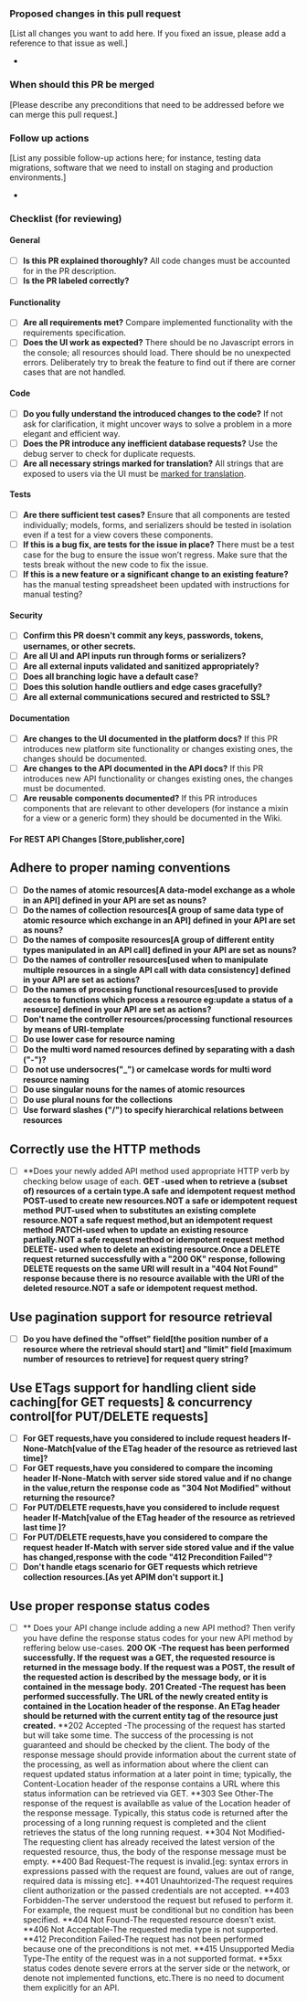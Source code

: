 ### Proposed changes in this pull request

[List all changes you want to add here. If you fixed an issue, please
add a reference to that issue as well.]

-

### When should this PR be merged

[Please describe any preconditions that need to be addressed before we
can merge this pull request.]


### Follow up actions

[List any possible follow-up actions here; for instance, testing data
migrations, software that we need to install on staging and production
environments.]

-


### Checklist (for reviewing)

#### General

- [ ] **Is this PR explained thoroughly?** All code changes must be accounted for in the PR description.
- [ ] **Is the PR labeled correctly?**

#### Functionality

- [ ] **Are all requirements met?** Compare implemented functionality with the requirements specification.
- [ ] **Does the UI work as expected?** There should be no Javascript errors in the console; all resources should load. There should be no unexpected errors. Deliberately try to break the feature to find out if there are corner cases that are not handled.

#### Code

- [ ] **Do you fully understand the introduced changes to the code?** If not ask for clarification, it might uncover ways to solve a problem in a more elegant and efficient way.
- [ ] **Does the PR introduce any inefficient database requests?** Use the debug server to check for duplicate requests.
- [ ] **Are all necessary strings marked for translation?** All strings that are exposed to users via the UI must be [marked for translation](https://docs.djangoproject.com/en/1.10/topics/i18n/translation/).

#### Tests

- [ ] **Are there sufficient test cases?** Ensure that all components are tested individually; models, forms, and serializers should be tested in isolation even if a test for a view covers these components.
- [ ] **If this is a bug fix, are tests for the issue in place?**  There must be a test case for the bug to ensure the issue won’t regress. Make sure that the tests break without the new code to fix the issue.
- [ ] **If this is a new feature or a significant change to an existing feature?** has the manual testing spreadsheet been updated with instructions for manual testing?

#### Security

- [ ] **Confirm this PR doesn't commit any keys, passwords, tokens, usernames, or other secrets.**
- [ ] **Are all UI and API inputs run through forms or serializers?**
- [ ] **Are all external inputs validated and sanitized appropriately?**
- [ ] **Does all branching logic have a default case?**
- [ ] **Does this solution handle outliers and edge cases gracefully?**
- [ ] **Are all external communications secured and restricted to SSL?**

#### Documentation

- [ ] **Are changes to the UI documented in the platform docs?** If this PR introduces new platform site functionality or changes existing ones, the changes should be documented.
- [ ] **Are changes to the API documented in the API docs?** If this PR introduces new API functionality or changes existing ones, the changes must be documented.
- [ ] **Are reusable components documented?** If this PR introduces components that are relevant to other developers (for instance a mixin for a view or a generic form) they should be documented in the Wiki.

#### For REST API Changes [Store,publisher,core]

## Adhere to proper naming conventions
- [ ] **Do the names of atomic resources[A data-model exchange as a whole in an API] defined in your API are set as nouns?**
- [ ] **Do the names of collection resources[A group of same data type of atomic resource which exchange in an API] defined in your API are set as nouns?**
- [ ] **Do the names of composite resources[A group of different entity types manipulated in an API call] defined in your API are set as nouns?**
- [ ] **Do the names of controller resources[used when to manipulate multiple resources in a single API call with data consistency] defined in your API are set as actions?**
- [ ] **Do the names of processing functional resources[used to provide access to functions which process a resource eg:update a status of a resource] defined in your API are set as actions?**
- [ ] **Don't name the controller resources/processing functional resources by means of URI-template**
- [ ] **Do use lower case for resource naming**
- [ ] **Do the multi word named resources defined by separating with a dash ("-")?**
- [ ] **Do not use undersocres("_") or camelcase words for multi word resource naming**
- [ ] **Do use singular nouns for the names of atomic resources**
- [ ] **Do use plural nouns for the collections**
- [ ] **Use forward slashes ("/") to specify hierarchical relations between resources**

## Correctly use the HTTP methods
- [ ] **Does your newly added API method used appropriate HTTP verb by checking below usage of each.
**GET -used when to retrieve a (subset of) resources of a certain type.A safe and idempotent request method**
**POST-used to create new resources.NOT a safe or idempotent request method**
**PUT-used when to substitutes an existing complete resource.NOT a safe request method,but an idempotent request method**
**PATCH-used when to update an existing resource partially.NOT a safe request method or idempotent request method**
**DELETE- used when to delete an existing resource.Once a DELETE request returned successfully with a "200 OK" response, following DELETE requests on the same URI will result in a "404 Not Found" response because there is no resource available with the URI of the deleted resource.NOT a safe or idempotent request method.**

## Use pagination support for resource retrieval
- [ ] **Do you have defined the "offset" field[the position number of a resource where the retrieval should start] and "limit" field [maximum number of resources to retrieve] for request query string?**

## Use ETags support for handling client side caching[for GET requests] & concurrency control[for PUT/DELETE requests]
- [ ] **For GET requests,have you considered to include request headers If-None-Match[value of the ETag header of the resource as retrieved last time]?**
- [ ] **For GET requests,have you considered to compare the incoming header If-None-Match with server side stored value and if no change in the value,return the response code as "304 Not Modified" without returning the resource?**
- [ ] **For PUT/DELETE requests,have you considered to include request header If-Match[value of the ETag header of the resource as retrieved last time ]?**
- [ ] **For PUT/DELETE requests,have you considered to compare the request header If-Match with server side stored value and if the value has changed,response with the code "412 Precondition Failed"?**
- [ ] **Don't handle etags scenario for GET requests which retrieve collection resources.[As yet APIM don't support it.]**

## Use proper response status codes
- [ ] ** Does your API change include adding a new API method? Then verify you have define the response status codes for your new API method by reffering below use-cases.
**200 OK -The request has been performed successfully. If the request was a GET, the requested resource is returned in the message body. If the request was a POST,
  the result of the requested action is described by the message body, or it is contained in the message body.**
**201 Created -The request has been performed successfully. The URL of the newly created entity is contained in the Location header of the response.
  An ETag header should be returned with the current entity tag of the resource just created.**
**202 Accepted -The processing of the request has started but will take some time. The success of the processing is not guaranteed and should be checked by the client.
  The body of the response message should provide information about the current state of the processing, as well as information about where the client can request updated status information at a later point in time;
  typically, the Content-Location header of the response contains a URL where this status information can be retrieved via GET.
**303 See Other-The response of the request is availablle as value of the Location header of the response message.
  Typically, this status code is returned after the processing of a long running request is completed and the client retrieves the status of the long running request.
**304 Not Modified-The requesting client has already received the latest version of the requested resource, thus, the body of the response message must be empty.
**400 Bad Request-The request is invalid.[eg: syntax errors in expressions passed with the request are found, values are out of range, required data is missing etc].
**401 Unauhtorized-The request requires client authorization or the passed credentials are not accepted.
**403 Forbidden-The server understood the request but refused to perform it. For example, the request must be conditional but no condition has been specified.
**404 Not Found-The requested resource doesn't exist.
**406 Not Acceptable-The requested media type is not supported.
**412 Precondition Failed-The request has not been performed because one of the preconditions is not met.
**415 Unsupported Media Type-The entity of the request was in a not supported format.
**5xx status codes denote severe errors at the server side or the network, or denote not implemented functions, etc.There is no need to document them explicitly for an API.
